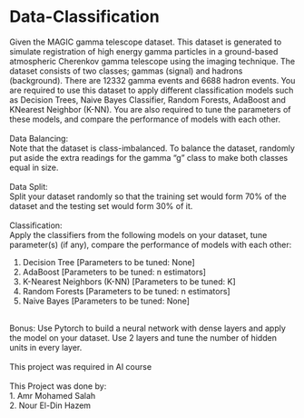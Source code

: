 # Data-Classification
Given the MAGIC gamma telescope dataset. This dataset is generated to simulate registration of high energy gamma particles in a ground-based atmospheric
Cherenkov gamma telescope using the imaging technique. The dataset consists of two classes; gammas (signal) and hadrons (background). There are 12332 gamma events and 6688
hadron events. You are required to use this dataset to apply different classification models such as Decision Trees, Naive Bayes Classifier, Random Forests, AdaBoost and KNearest
Neighbor (K-NN). You are also required to tune the parameters of these models, and compare the performance of models with each other.
</br></br>
Data Balancing:</br>
Note that the dataset is class-imbalanced. To balance the dataset, randomly put aside
the extra readings for the gamma “g” class to make both classes equal in size.</br></br>
Data Split:</br>
Split your dataset randomly so that the training set would form 70% of the dataset and
the testing set would form 30% of it.</br></br>
Classification:</br>
Apply the classifiers from the following models on your dataset, tune parameter(s) (if any), compare the performance of models with each other:
1) Decision Tree  [Parameters to be tuned: None]
2) AdaBoost [Parameters to be tuned: n estimators]
3) K-Nearest Neighbors (K-NN) [Parameters to be tuned: K]
4) Random Forests [Parameters to be tuned: n estimators]
5) Naive Bayes [Parameters to be tuned: None]

</br>
Bonus:</b>
Use Pytorch to build a neural network with dense layers and apply the model on your
dataset. Use 2 layers and tune the number of hidden units in every layer.</br></br>
This project was required in AI course</br></br>
This Project was done by:</br>
1. Amr Mohamed Salah</br>
2. Nour El-Din Hazem
